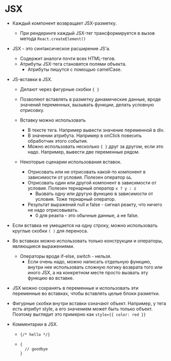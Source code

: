 # JSX

* Каждый компонент возвращает JSX-разметку.

  * При рендеринге каждый JSX-тег трансформируется в вызов метода `React.createElement()`

* JSX - это синтаксическое расширение JS'а.

  * Содержит аналоги почти всех HTML-тегов.
  * Атрибуты JSX-тега становятся полями объекта.
    * Атрибуты пишутся с помощью camelCase.

* JS-вставки в JSX.

  * Делают через фигурные скобки `{ }`

  * Позволяют вставлять в разметку динамические данные, вроде значений переменных, вызывать функции, делать условную отрисовку.

  * Вставку можно использовать

    * В тексте тега. Например вывести значение переменной в div.
    * В значении атрибута. Например в onClick повесить обработчик этого события.
    * Можно использовать несколько `{ }` друг за другом, если это надо. Например, вывести две переменные рядом.

  * Некоторые сценарии использования вставок.

    * Отрисовать или не отрисовать какой-то компонент в зависимости от условия. Полезен оператор `&&`.
    * Отрисовать один или другой компонент в зависимости от условия. Полезен тернарный оператор `x ? y : z`
      * Вызвать одну или другую функцию в зависимости от условия. Тоже тернарный оператор.
    * Результат выражений null и false - сигнал реакту, что ничего не надо отрисовывать.
      * 0 для реакта - это обычные данные, а не false.
  
* Если вставка не умещается на одну строку, можно использовать круглые скобки `( )` для переноса.
  
* Во вставках можно использовать только конструкции и операторы, являющиеся выражениями.
  
  * Операторы вроде if-else, switch - нельзя.
      * Если очень надо, можно написать отдельную функцию, внутри нее использовать сложную логику возврата того или иного JSX, а на конкретном месте просто вызвать эту функцию во вставке.
  
* JSX можно сохранять в переменные и использовать эти переменные во вставках, чтобы вставлять целые блоки разметки.
  
* Фигурные скобки внутри вставки означают объект. Например, у тега есть атрибут style, а его значением может быть только объект. Поэтому выглядит это примерно как `style={{ color: red }}`
  
* Комментарии в JSX.
  
  * ```
    {/* hello */}
    ```
  
  * ```
    {
      // goodbye
    }
    ```

